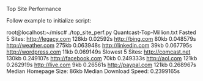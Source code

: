 Top Site Performance


Follow example to initialize script:


root@localhost:~/misc# ./top_site_perf.py Quantcast-Top-Million.txt
Fasted 5 Sites:
http://legacy.com 128kb 0.02592s
http://bing.com 80kb 0.048579s
http://weather.com 275kb 0.063948s
http://linkedin.com 39kb 0.067795s
http://wordpress.com 11kb 0.069149s
Slowest 5 Sites:
http://comcast.net 130kb 0.249107s
http://facebook.com 70kb 0.249333s
http://aol.com 121kb 0.262919s
http://live.com 9kb 0.26561s
http://paypal.com 121kb 0.268967s
Median Homepage Size: 86kb
Median Download Speed: 0.2399165s
